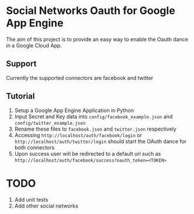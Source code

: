 Social Networks Oauth for Google App Engine
=====================================================

The aim of this project is to provide an easy way to enable the Oauth
dance in a Google Cloud App.

Support
-------
Currently the supported connectors are facebook and twitter

Tutorial
---------
1. Setup a Google App Engine Application in Python
2. Input Secret and Key data into `config/facebook_example.json` and `config/twitter_example.json` 
3. Rename these files to `facebook.json` and `twitter.json` respectively
4. Accessing `http://localhost/auth/facebook/login` or `http://localhost/auth/twitter/login` should start the OAuth dance for both connectors
5. Upon success user will be redirected to a default url such as `http://localhost/auth/facebook/success?oauth_token=<TOKEN>` 

TODO
====
1. Add unit tests
2. Add other social networks
